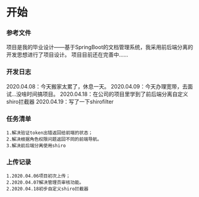 # 开始

### 参考文件
项目是我的毕业设计——基于SpringBoot的文档管理系统，我采用前后端分离的开发思想进行了项目设计。
项目目前还在完善中......
### 开发日志
2020.04.08：今天搬家太累了，休息一天。
2020.04.09：今天办理宽带，去面试...没啥时间搞项目。
2020.04.18：在公司的项目里学到了前后端分离自定义shiro拦截器
2020.04.19：写了一下shirofilter
### 任务清单
    1.解决验证token出错返回给前端的状态；
    2.解决根据角色权限问题返回不同的前端导航。
    3.解决前后端分离使用shiro
### 上传记录
    1.2020.04.06项目初次上传；
    2.2020.04.07解决管理员审核功能。
    2.2020.04.18初步自定义shiro拦截器


